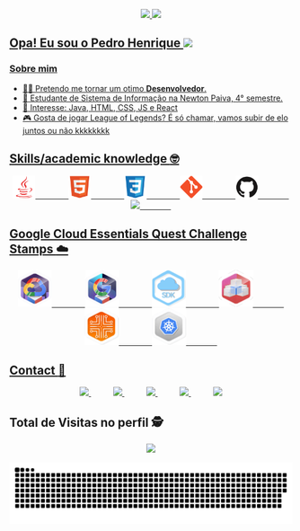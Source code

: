<div>
  
  <p align="center">
  <a href="https://github.com/PedrohvFernandes">
  <img height="165em" src="https://github-readme-stats.vercel.app/api?username=PedrohvFernandes&show_icons=true&theme=dark&include_all_commits=true&count_private=true"/>
  <img height="165em" src="https://github-readme-stats.vercel.app/api/top-langs/?username=PedrohvFernandes&layout=compact&langs_count=8&theme=dark"/>
    </p>

 
   ## Opa! Eu sou o Pedro Henrique <img src="https://raw.githubusercontent.com/iampavangandhi/iampavangandhi/master/gifs/Hi.gif" width="30px"></h2>

### Sobre mim

- 👨‍💻 Pretendo me tornar um otimo **Desenvolvedor**.
- 🌱 Estudante de Sistema de Informação na Newton Paiva, 4° semestre.
- 💙 Interesse: Java, HTML, CSS, JS e React
- :video_game: Gosta de jogar League of Legends? É só chamar, vamos subir de elo juntos ou não kkkkkkkk


## Skills/academic knowledge :nerd_face:
<p align="center">
    <img height="40" src="https://raw.githubusercontent.com/devicons/devicon/master/icons/java/java-plain.svg">
    &nbsp;&nbsp;&nbsp;&nbsp;&nbsp;&nbsp;&nbsp;&nbsp;&nbsp;&nbsp;&nbsp;&nbsp;&nbsp;
    <img height="40" src="https://raw.githubusercontent.com/devicons/devicon/master/icons/html5/html5-original.svg">
    &nbsp;&nbsp;&nbsp;&nbsp;&nbsp;&nbsp;&nbsp;&nbsp;&nbsp;&nbsp;&nbsp;&nbsp;&nbsp;
    <img height="40" src="https://raw.githubusercontent.com/devicons/devicon/master/icons/css3/css3-original.svg">
    &nbsp;&nbsp;&nbsp;&nbsp;&nbsp;&nbsp;&nbsp;&nbsp;&nbsp;&nbsp;&nbsp;&nbsp;&nbsp;
    <img height="40" src="https://raw.githubusercontent.com/devicons/devicon/master/icons/git/git-original.svg">
    &nbsp;&nbsp;&nbsp;&nbsp;&nbsp;&nbsp;&nbsp;&nbsp;&nbsp;&nbsp;&nbsp;&nbsp;&nbsp;
    <img height="40" src="https://raw.githubusercontent.com/devicons/devicon/master/icons/github/github-original.svg">
    &nbsp;&nbsp;&nbsp;&nbsp;&nbsp;&nbsp;&nbsp;&nbsp;&nbsp;&nbsp;&nbsp;&nbsp;&nbsp;
    <img height="40" src="https://github.com/amido/azure-vector-icons/blob/master/renders/sql-database-generic.png">
    &nbsp;&nbsp;&nbsp;&nbsp;&nbsp;&nbsp;&nbsp;&nbsp;&nbsp;&nbsp;&nbsp;&nbsp;&nbsp;
   
</p>

## Google Cloud Essentials Quest Challenge Stamps :cloud:
<p align="center">
    <img height="65" src="https://github.com/PedrohvFernandes/Pedrohvfernandes/blob/main/.github/Selos%20dos%20desafios%20da%20quest%20Google%20Cloud%20Essentials/Google%20Cloud%20Essentials.png?raw=true">
    &nbsp;&nbsp;&nbsp;&nbsp;&nbsp;&nbsp;&nbsp;&nbsp;&nbsp;&nbsp;&nbsp;&nbsp;&nbsp;
    <img height="65" src="https://github.com/PedrohvFernandes/Pedrohvfernandes/blob/main/.github/Selos%20dos%20desafios%20da%20quest%20Google%20Cloud%20Essentials/Workspace%20Essentials.png?raw=true">
    &nbsp;&nbsp;&nbsp;&nbsp;&nbsp;&nbsp;&nbsp;&nbsp;&nbsp;&nbsp;&nbsp;&nbsp;&nbsp;
    <img height="65" src="https://github.com/PedrohvFernandes/Pedrohvfernandes/blob/main/.github/Selos%20dos%20desafios%20da%20quest%20Google%20Cloud%20Essentials/SDK%20Command%20Line.png?raw=true">
    &nbsp;&nbsp;&nbsp;&nbsp;&nbsp;&nbsp;&nbsp;&nbsp;&nbsp;&nbsp;&nbsp;&nbsp;&nbsp;
    <img height="65" src="https://github.com/PedrohvFernandes/Pedrohvfernandes/blob/main/.github/Selos%20dos%20desafios%20da%20quest%20Google%20Cloud%20Essentials/Kubernetes%20in%20Google%20Cloud.png?raw=true">
    &nbsp;&nbsp;&nbsp;&nbsp;&nbsp;&nbsp;&nbsp;&nbsp;&nbsp;&nbsp;&nbsp;&nbsp;&nbsp;
    <img height="65" src="https://github.com/PedrohvFernandes/Pedrohvfernandes/blob/main/.github/Selos%20dos%20desafios%20da%20quest%20Google%20Cloud%20Essentials/Baseline-Infrastructure.png?raw=true">
    &nbsp;&nbsp;&nbsp;&nbsp;&nbsp;&nbsp;&nbsp;&nbsp;&nbsp;&nbsp;&nbsp;&nbsp;&nbsp;
    <img height="65" src="https://github.com/PedrohvFernandes/Pedrohvfernandes/blob/main/.github/Selos%20dos%20desafios%20da%20quest%20Google%20Cloud%20Essentials/VM%20Migration.png?raw=true">
    &nbsp;&nbsp;&nbsp;&nbsp;&nbsp;&nbsp;&nbsp;&nbsp;&nbsp;&nbsp;&nbsp;&nbsp;&nbsp;
  
</p>  

## Contact :iphone:

<p align="center">
    <a href="https://www.youtube.com/channel/UCTh24bNmq62KintRmpSnZxQ" target="_blank"><img src="https://img.shields.io/badge/-Youtube-%23333?style=for-the-badge&logo=youtube&logoColor=white" target="_blank">
    </a>
    &nbsp;&nbsp;&nbsp;&nbsp;&nbsp;&nbsp;&nbsp;&nbsp;&nbsp;
<a href = "mailto: pedrohv20fernandes@gmail.com">
 <img src="https://img.shields.io/badge/-Gmail-%23EA4335?style=for-the-badge&logo=gmail&logoColor=white" target="_blank">
    </a>
    &nbsp;&nbsp;&nbsp;&nbsp;&nbsp;&nbsp;&nbsp;&nbsp;&nbsp;
    <a href="https://www.linkedin.com/in/pedro-henrique-vieira-fernandes/" target="_blank"><img src="https://img.shields.io/badge/-LinkedIn-%230077B5?style=for-the-badge&logo=linkedin&logoColor=white" target="_blank">
    </a>
  &nbsp;&nbsp;&nbsp;&nbsp;&nbsp;&nbsp;&nbsp;&nbsp;&nbsp;
     <a href="https://www.instagram.com/pedro17fernandes" target="_blank"><img src="https://img.shields.io/badge/-Instagram-%23E4405F?style=for-the-badge&logo=instagram&logoColor=white" target="_blank">
    </a>
   &nbsp;&nbsp;&nbsp;&nbsp;&nbsp;&nbsp;&nbsp;&nbsp;&nbsp;
     <a href="https://github.com/PedrohvFernandes">
        <img  src="https://img.shields.io/badge/github-%23100000.svg?&style=for-the-badge&logo=github&logoColor=white&link=mailto:https://github.com/PedrohvFernandes">
    </a>
</p>

<p align="center"> 

 ## Total de Visitas no perfil :detective: <br>
 <p align="center"> 
   <img alingn="center" src="https://profile-counter.glitch.me/PedrohvFernandes/count.svg" />
 </p>

</p>

  ![Snake animation](https://github.com/PedrohvFernandes/PedrohvFernandes/blob/output/github-contribution-grid-snake.svg)
 
</div>
